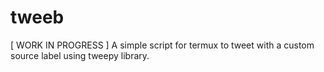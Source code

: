# tweeb
[ WORK IN PROGRESS ] A simple script for termux to tweet with a custom source label using tweepy library.

